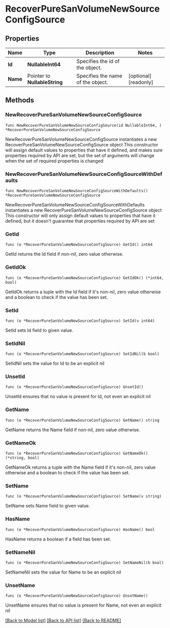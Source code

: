 # RecoverPureSanVolumeNewSourceConfigSource

## Properties

Name | Type | Description | Notes
------------ | ------------- | ------------- | -------------
**Id** | **NullableInt64** | Specifies the id of the object. | 
**Name** | Pointer to **NullableString** | Specifies the name of the object. | [optional] [readonly] 

## Methods

### NewRecoverPureSanVolumeNewSourceConfigSource

`func NewRecoverPureSanVolumeNewSourceConfigSource(id NullableInt64, ) *RecoverPureSanVolumeNewSourceConfigSource`

NewRecoverPureSanVolumeNewSourceConfigSource instantiates a new RecoverPureSanVolumeNewSourceConfigSource object
This constructor will assign default values to properties that have it defined,
and makes sure properties required by API are set, but the set of arguments
will change when the set of required properties is changed

### NewRecoverPureSanVolumeNewSourceConfigSourceWithDefaults

`func NewRecoverPureSanVolumeNewSourceConfigSourceWithDefaults() *RecoverPureSanVolumeNewSourceConfigSource`

NewRecoverPureSanVolumeNewSourceConfigSourceWithDefaults instantiates a new RecoverPureSanVolumeNewSourceConfigSource object
This constructor will only assign default values to properties that have it defined,
but it doesn't guarantee that properties required by API are set

### GetId

`func (o *RecoverPureSanVolumeNewSourceConfigSource) GetId() int64`

GetId returns the Id field if non-nil, zero value otherwise.

### GetIdOk

`func (o *RecoverPureSanVolumeNewSourceConfigSource) GetIdOk() (*int64, bool)`

GetIdOk returns a tuple with the Id field if it's non-nil, zero value otherwise
and a boolean to check if the value has been set.

### SetId

`func (o *RecoverPureSanVolumeNewSourceConfigSource) SetId(v int64)`

SetId sets Id field to given value.


### SetIdNil

`func (o *RecoverPureSanVolumeNewSourceConfigSource) SetIdNil(b bool)`

 SetIdNil sets the value for Id to be an explicit nil

### UnsetId
`func (o *RecoverPureSanVolumeNewSourceConfigSource) UnsetId()`

UnsetId ensures that no value is present for Id, not even an explicit nil
### GetName

`func (o *RecoverPureSanVolumeNewSourceConfigSource) GetName() string`

GetName returns the Name field if non-nil, zero value otherwise.

### GetNameOk

`func (o *RecoverPureSanVolumeNewSourceConfigSource) GetNameOk() (*string, bool)`

GetNameOk returns a tuple with the Name field if it's non-nil, zero value otherwise
and a boolean to check if the value has been set.

### SetName

`func (o *RecoverPureSanVolumeNewSourceConfigSource) SetName(v string)`

SetName sets Name field to given value.

### HasName

`func (o *RecoverPureSanVolumeNewSourceConfigSource) HasName() bool`

HasName returns a boolean if a field has been set.

### SetNameNil

`func (o *RecoverPureSanVolumeNewSourceConfigSource) SetNameNil(b bool)`

 SetNameNil sets the value for Name to be an explicit nil

### UnsetName
`func (o *RecoverPureSanVolumeNewSourceConfigSource) UnsetName()`

UnsetName ensures that no value is present for Name, not even an explicit nil

[[Back to Model list]](../README.md#documentation-for-models) [[Back to API list]](../README.md#documentation-for-api-endpoints) [[Back to README]](../README.md)


